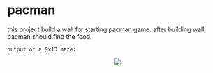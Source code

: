 # pacman

this project build a wall for starting pacman game. after building wall, pacman should find the food.

`output of a 9x13 maze:`
<p align="center">
<img src="https://user-images.githubusercontent.com/39967064/198994040-8e52f69c-8c2d-42e8-b58b-71ab216a0cb9.png">
<p/>
